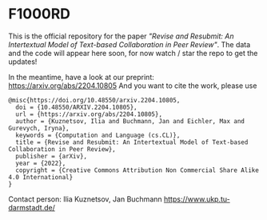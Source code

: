 # F1000RD

This is the official repository for the paper _"Revise and Resubmit: An Intertextual Model of Text-based Collaboration in Peer Review"_. 
The data and the code will appear here soon, for now watch / star the repo to get the updates!

In the meantime, have a look at our preprint: https://arxiv.org/abs/2204.10805
And you want to cite the work, please use

```
@misc{https://doi.org/10.48550/arxiv.2204.10805,
  doi = {10.48550/ARXIV.2204.10805},
  url = {https://arxiv.org/abs/2204.10805},
  author = {Kuznetsov, Ilia and Buchmann, Jan and Eichler, Max and Gurevych, Iryna},
  keywords = {Computation and Language (cs.CL)},
  title = {Revise and Resubmit: An Intertextual Model of Text-based Collaboration in Peer Review},
  publisher = {arXiv},
  year = {2022},
  copyright = {Creative Commons Attribution Non Commercial Share Alike 4.0 International}
}

```

Contact person: Ilia Kuznetsov, Jan Buchmann
https://www.ukp.tu-darmstadt.de/
